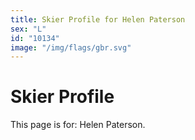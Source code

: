 ```yaml
---
title: Skier Profile for Helen Paterson
sex: "L"
id: "10134"
image: "/img/flags/gbr.svg" 
---
```


# Skier Profile

This page is for: Helen Paterson.
    